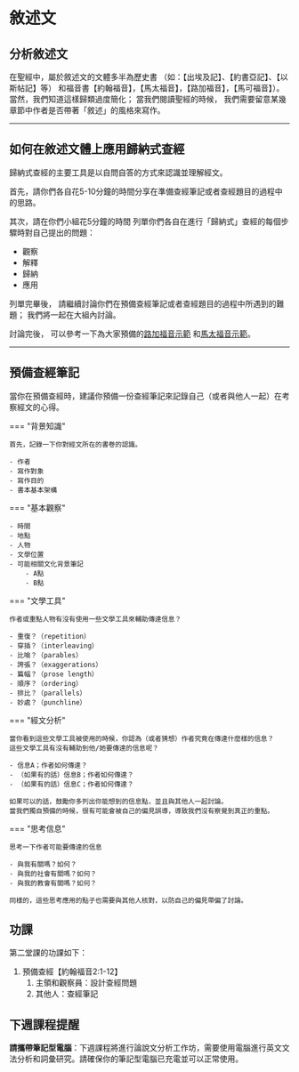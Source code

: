 # 敘述文

## 分析敘述文

在聖經中，屬於敘述文的文體多半為歷史書
（如：【出埃及記】、【約書亞記】、【以斯帖記】等）
和福音書【約翰福音】，【馬太福音】，【路加福音】，【馬可福音】）。
當然，我們知道這樣歸類過度簡化；
當我們閱讀聖經的時候，
我們需要留意某幾章節中作者是否帶著「敘述」的風格來寫作。

---

## 如何在敘述文體上應用歸納式查經

歸納式查經的主要工具是以自問自答的方式來認識並理解經文。

首先，請你們各自花5-10分鐘的時間分享在準備查經筆記或者查經題目的過程中的思路。

其次，請在你們小組花5分鐘的時間
列單你們各自在進行「歸納式」查經的每個步驟時對自己提出的問題：

- 觀察
- 解釋
- 歸納
- 應用

列單完畢後，
請繼續討論你們在預備查經筆記或者查經題目的過程中所遇到的難題；
我們將一起在大組內討論。

討論完後，
可以參考一下為大家預備的[路加福音示範](../examples/luke-study-notes.md)
和[馬太福音示範](../examples/matthew-study-notes.md)。

---

## 預備查經筆記

當你在預備查經時，建議你預備一份查經筆記來記錄自己（或者與他人一起）在考察經文的心得。

=== "背景知識"

    首先，記錄一下你對經文所在的書卷的認識。

    - 作者
    - 寫作對象
    - 寫作目的
    - 書本基本架構

=== "基本觀察"

    - 時間
    - 地點
    - 人物
    - 文學位置
    - 可能相關文化背景筆記
        - A點
        - B點

=== "文學工具"

    作者或重點人物有沒有使用一些文學工具來輔助傳達信息？

    - 重復？（repetition）
    - 穿插？（interleaving）
    - 比喻？（parables）
    - 誇張？（exaggerations）
    - 篇幅？（prose length）
    - 順序？（ordering）
    - 排比？（parallels）
    - 妙處？（punchline）

=== "經文分析"

    當你看到這些文學工具被使用的時候，你認為（或者猜想）作者究竟在傳達什麼樣的信息？
    這些文學工具有沒有輔助到他/她要傳達的信息呢？

    - 信息A；作者如何傳達？
    - （如果有的話）信息B；作者如何傳達？
    - （如果有的話）信息C；作者如何傳達？

    如果可以的話，鼓勵你多列出你能想到的信息點，並且與其他人一起討論。
    當我們獨自預備的時候，很有可能會被自己的偏見誤導，導致我們沒有察覺到真正的重點。

=== "思考信息"

    思考一下作者可能要傳達的信息

    - 與我有關嗎？如何？
    - 與我的社會有關嗎？如何？
    - 與我的教會有關嗎？如何？

    同樣的，這些思考應用的點子也需要與其他人核對，以防自己的偏見帶偏了討論。

## 功課

第二堂課的功課如下：

1. 預備查經【約翰福音2:1-12】
    1. 主領和觀察員：設計查經問題
    2. 其他人：查經筆記

## 下週課程提醒

**請攜帶筆記型電腦**：下週課程將進行論說文分析工作坊，需要使用電腦進行英文文法分析和詞彙研究。請確保你的筆記型電腦已充電並可以正常使用。
